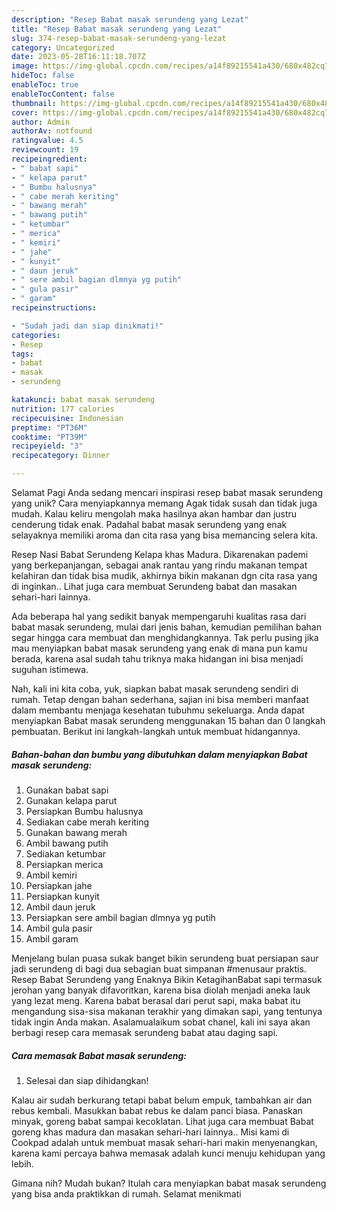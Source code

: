 ```yaml
---
description: "Resep Babat masak serundeng yang Lezat"
title: "Resep Babat masak serundeng yang Lezat"
slug: 374-resep-babat-masak-serundeng-yang-lezat
category: Uncategorized
date: 2023-05-28T16:11:18.707Z
image: https://img-global.cpcdn.com/recipes/a14f89215541a430/680x482cq70/babat-masak-serundeng-foto-resep-utama.jpg
hideToc: false
enableToc: true
enableTocContent: false
thumbnail: https://img-global.cpcdn.com/recipes/a14f89215541a430/680x482cq70/babat-masak-serundeng-foto-resep-utama.jpg
cover: https://img-global.cpcdn.com/recipes/a14f89215541a430/680x482cq70/babat-masak-serundeng-foto-resep-utama.jpg
author: Admin
authorAv: notfound
ratingvalue: 4.5
reviewcount: 19
recipeingredient:
- " babat sapi"
- " kelapa parut"
- " Bumbu halusnya"
- " cabe merah keriting"
- " bawang merah"
- " bawang putih"
- " ketumbar"
- " merica"
- " kemiri"
- " jahe"
- " kunyit"
- " daun jeruk"
- " sere ambil bagian dlmnya yg putih"
- " gula pasir"
- " garam"
recipeinstructions:

- "Sudah jadi dan siap dinikmati!"
categories:
- Resep
tags:
- babat
- masak
- serundeng

katakunci: babat masak serundeng 
nutrition: 177 calories
recipecuisine: Indonesian
preptime: "PT36M"
cooktime: "PT39M"
recipeyield: "3"
recipecategory: Dinner

---
```



Selamat Pagi Anda sedang mencari inspirasi resep babat masak serundeng yang unik? Cara menyiapkannya memang Agak tidak susah dan tidak juga mudah. Kalau keliru mengolah maka hasilnya akan hambar dan justru cenderung tidak enak. Padahal babat masak serundeng yang enak selayaknya memiliki aroma dan cita rasa yang bisa memancing selera kita.


Resep Nasi Babat Serundeng Kelapa khas Madura. Dikarenakan pademi yang berkepanjangan, sebagai anak rantau yang rindu makanan tempat kelahiran dan tidak bisa mudik, akhirnya bikin makanan dgn cita rasa yang di inginkan.. Lihat juga cara membuat Serundeng babat dan masakan sehari-hari lainnya.

Ada beberapa hal yang sedikit banyak mempengaruhi kualitas rasa dari babat masak serundeng, mulai dari jenis bahan, kemudian pemilihan bahan segar hingga cara membuat dan menghidangkannya. Tak perlu pusing jika mau menyiapkan babat masak serundeng yang enak di mana pun kamu berada, karena asal sudah tahu triknya maka hidangan ini bisa menjadi suguhan istimewa.


Nah, kali ini kita coba, yuk, siapkan babat masak serundeng sendiri di rumah. Tetap dengan bahan sederhana, sajian ini bisa memberi manfaat dalam membantu menjaga kesehatan tubuhmu sekeluarga. Anda dapat menyiapkan Babat masak serundeng menggunakan 15 bahan dan 0 langkah pembuatan. Berikut ini langkah-langkah untuk membuat hidangannya.

<!--inarticleads1-->

##### Bahan-bahan dan bumbu yang dibutuhkan dalam menyiapkan Babat masak serundeng:

1. Gunakan  babat sapi
1. Gunakan  kelapa parut
1. Persiapkan  Bumbu halusnya
1. Sediakan  cabe merah keriting
1. Gunakan  bawang merah
1. Ambil  bawang putih
1. Sediakan  ketumbar
1. Persiapkan  merica
1. Ambil  kemiri
1. Persiapkan  jahe
1. Persiapkan  kunyit
1. Ambil  daun jeruk
1. Persiapkan  sere ambil bagian dlmnya yg putih
1. Ambil  gula pasir
1. Ambil  garam


Menjelang bulan puasa sukak banget bikin serundeng buat persiapan saur jadi serundeng di bagi dua sebagian buat simpanan #menusaur praktis. Resep Babat Serundeng yang Enaknya Bikin KetagihanBabat sapi termasuk jerohan yang banyak difavoritkan, karena bisa diolah menjadi aneka lauk yang lezat meng. Karena babat berasal dari perut sapi, maka babat itu mengandung sisa-sisa makanan terakhir yang dimakan sapi, yang tentunya tidak ingin Anda makan. Asalamualaikum sobat chanel, kali ini saya akan berbagi resep cara memasak serundeng babat atau daging sapi. 

<!--inarticleads2-->

##### Cara memasak Babat masak serundeng:


1. Selesai dan siap dihidangkan!

Kalau air sudah berkurang tetapi babat belum empuk, tambahkan air dan rebus kembali. Masukkan babat rebus ke dalam panci biasa. Panaskan minyak, goreng babat sampai kecoklatan. Lihat juga cara membuat Babat goreng khas madura dan masakan sehari-hari lainnya.. Misi kami di Cookpad adalah untuk membuat masak sehari-hari makin menyenangkan, karena kami percaya bahwa memasak adalah kunci menuju kehidupan yang lebih. 

Gimana nih? Mudah bukan? Itulah cara menyiapkan babat masak serundeng yang bisa anda praktikkan di rumah. Selamat menikmati
